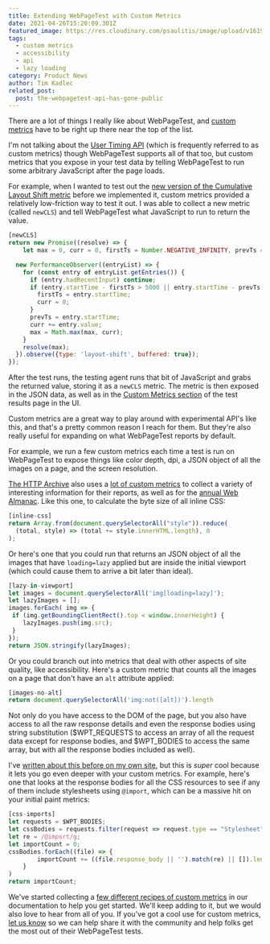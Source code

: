 ```yaml
---
title: Extending WebPageTest with Custom Metrics
date: 2021-04-26T15:20:09.301Z
featured_image: https://res.cloudinary.com/psaulitis/image/upload/v1619465337/BlogBannerCustom-01_copy-min_n2i4yd.png
tags:
  - custom metrics
  - accessibility
  - api
  - lazy loading
category: Product News
author: Tim Kadlec
related_post:
  post: the-webpagetest-api-has-gone-public
---
```

There are a lot of things I really like about WebPageTest, and [custom metrics](https://docs.webpagetest.org/custom-metrics/) have to be right up there near the top of the list.

I'm not talking about the [User Timing API](https://developer.mozilla.org/en-US/docs/Web/API/User_Timing_API) (which is frequently referred to as custom metrics) though WebPageTest supports all of that too, but custom metrics that you expose in your test data by telling WebPageTest to run some arbitrary JavaScript after the page loads.

For example, when I wanted to test out the [new version of the Cumulative Layout Shift metric](https://blog.webpagetest.org/posts/understanding-the-new-cumulative-layout-shift/) before we implemented it, custom metrics provided a relatively low-friction way to test it out. I was able to collect a new metric (called `newCLS`) and tell WebPageTest what JavaScript to run to return the value.

```js
[newCLS]
return new Promise((resolve) => { 
	let max = 0, curr = 0, firstTs = Number.NEGATIVE_INFINITY, prevTs = Number.NEGATIVE_INFINITY;

  new PerformanceObserver((entryList) => {
    for (const entry of entryList.getEntries()) {
      if (entry.hadRecentInput) continue;
      if (entry.startTime - firstTs > 5000 || entry.startTime - prevTs > 1000) {
        firstTs = entry.startTime;
        curr = 0;
      }
      prevTs = entry.startTime;
      curr += entry.value;
      max = Math.max(max, curr);
    }
    resolve(max);
  }).observe({type: 'layout-shift', buffered: true});
});
```

After the test runs, the testing agent runs that bit of JavaScript and grabs the returned value, storing it as a `newCLS` metric. The metric is then exposed in the JSON data, as well as in the [Custom Metrics section](https://www.webpagetest.org/custom_metrics.php?test=210409_BiDc3Y_2093c2f01093bc6f7749b883019966d3&run=2&cached=0) of the test results page in the UI.

Custom metrics are a great way to play around with experimental API's like this, and that's a pretty common reason I reach for them. But they're also really useful for expanding on what WebPageTest reports by default.

For example, we run a few custom metrics each time a test is run on WebPageTest to expose things like color depth, dpi, a JSON object of all the images on a page, and the screen resolution. 

[The HTTP Archive](https://httparchive.org/) also uses a [lot of custom metrics](https://github.com/HTTPArchive/legacy.httparchive.org/tree/master/custom_metrics) to collect a variety of interesting information for their reports, as well as for the [annual Web Almanac](https://almanac.httparchive.org/en/2020/). Like this one, to calculate the byte size of all inline CSS:

```js
[inline-css]
return Array.from(document.querySelectorAll("style")).reduce(
  (total, style) => (total += style.innerHTML.length), 0
);
```

Or here's one that you could run that returns an JSON object of all the images that have `loading=lazy` applied but are inside the initial viewport (which could cause them to arrive a bit later than ideal).

```js
[lazy-in-viewport]
let images = document.querySelectorAll('img[loading=lazy]');
let lazyImages = [];
images.forEach( img => {
 if (img.getBoundingClientRect().top < window.innerHeight) {
    lazyImages.push(img.src);
 }
});
return JSON.stringify(lazyImages);
```

Or you could branch out into metrics that deal with other aspects of site quality, like accessibility.  Here's a custom metric that counts all the images on a page that don't have an `alt` attribute applied:

```js
[images-no-alt]
return document.querySelectorAll('img:not([alt])').length
```

Not only do you have access to the DOM of the page, but you also have access to all the raw response details and even the response bodies using string substitution ($WPT_REQUESTS to access an array of all the request data except for response bodies, and $WPT_BODIES to access the same array, but with all the response bodies included as well).

I've [written about this before on my own site](https://timkadlec.com/remembers/2020-04-16-webpagetest-custom-metrics-with-request-data/), but this is *super* cool because it lets you go even deeper with your custom metrics. For example, here's one that looks at the response bodies for all the CSS resources to see if any of them include stylesheets using `@import`, which can be a massive hit on your initial paint metrics:

```js
[css-imports]
let requests = $WPT_BODIES;
let cssBodies = requests.filter(request => request.type == "Stylesheet");
let re = /@import/g;
let importCount = 0;
cssBodies.forEach((file) => {
        importCount += ((file.response_body || '').match(re) || []).length;
    }
)
return importCount;
```

We've started collecting a [few different recipes of custom metrics](https://docs.webpagetest.org/custom-metrics/examples/) in our documentation to help you get started. We'll keep adding to it, but we would also love to hear from all of you. If you've got a cool use for custom metrics, [let us know](https://github.com/WPO-Foundation/webpagetest-docs/issues/new?title=New%20Custom%20Metric:) so we can help share it with the community and help folks get the most out of their WebPageTest tests.